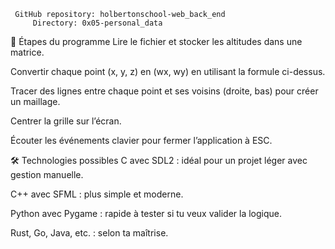      GitHub repository: holbertonschool-web_back_end
         Directory: 0x05-personal_data


🔧 Étapes du programme
Lire le fichier et stocker les altitudes dans une matrice.

Convertir chaque point (x, y, z) en (wx, wy) en utilisant la formule ci-dessus.

Tracer des lignes entre chaque point et ses voisins (droite, bas) pour créer un maillage.

Centrer la grille sur l’écran.

Écouter les événements clavier pour fermer l’application à ESC.

🛠️ Technologies possibles
C avec SDL2 : idéal pour un projet léger avec gestion manuelle.

C++ avec SFML : plus simple et moderne.

Python avec Pygame : rapide à tester si tu veux valider la logique.

Rust, Go, Java, etc. : selon ta maîtrise.

